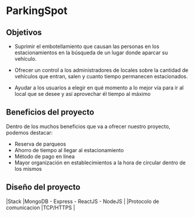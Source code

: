 # ParkingSpot

## Objetivos
* Suprimir el embotellamiento que causan las personas en los estacionamientos en la búsqueda de un lugar donde aparcar su vehículo. 

* Ofrecer un control a los administradores de locales sobre la cantidad de vehículos que entran, salen y cuanto tiempo permanecen estacionados. 

* Ayudar a los usuarios a elegir en qué momento a lo mejor vía para ir al local que se desee y así aprovechar él tiempo al máximo

## Beneficios del proyecto
Dentro de los muchos beneficios que va a ofrecer nuestro proyecto, podemos destacar:

* Reserva de parqueos
* Ahorro de tiempo al llegar al estacionamiento
* Método de pago en línea 
* Mayor organización en establecimientos a la hora de circular dentro de los mismos


## Diseño del proyecto 

|Stack   |MongoDB - Express - ReactJS - NodeJS   |
|Protocolo de comunicacion   |TCP/HTTPS   |
